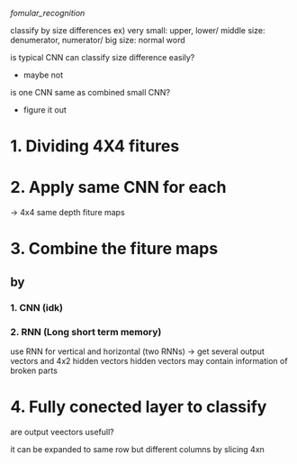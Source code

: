 *fomular_recognition*

classify by size differences
ex) very small: upper, lower/ middle size: denumerator, numerator/ big size: normal word

is typical CNN can classify size difference easily?
- maybe not

is one CNN same as combined small CNN?
- figure it out

# 1. Dividing 4X4 fitures

# 2. Apply same CNN for each
-> 4x4 same depth fiture maps

# 3. Combine the fiture maps
## by
### 1. CNN (idk)
### 2. RNN (Long short term memory)
use RNN for vertical and horizontal (two RNNs)
-> get several output vectors and 4x2 hidden vectors
hidden vectors may contain information of broken parts



# 4. Fully conected layer to classify
are output veectors usefull?

it can be expanded to same row but different columns
by slicing 4xn
